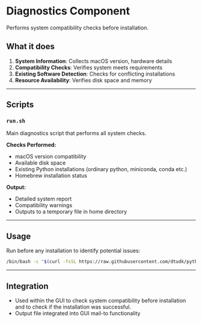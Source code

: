 # Diagnostics Component

Performs system compatibility checks before installation.

## What it does

1. **System Information**: Collects macOS version, hardware details
2. **Compatibility Checks**: Verifies system meets requirements
3. **Existing Software Detection**: Checks for conflicting installations
4. **Resource Availability**: Verifies disk space and memory

---

## Scripts

### `run.sh`

Main diagnostics script that performs all system checks.

**Checks Performed:**

- macOS version compatibility
- Available disk space
- Existing Python installations (ordinary python, miniconda, conda etc.)
- Homebrew installation status

**Output:**

- Detailed system report
- Compatibility warnings
- Outputs to a temporary file in home directory

---

## Usage

Run before any installation to identify potential issues:

```bash
/bin/bash -c "$(curl -fsSL https://raw.githubusercontent.com/dtudk/pythonsupport-scripts/main/MacOS/Components/Diagnostics/run.sh)"
```

---

## Integration

- Used within the GUI to check system compatibility before installation and to check if the installation was successful.
- Output file integrated into GUI mail-to functionality 
